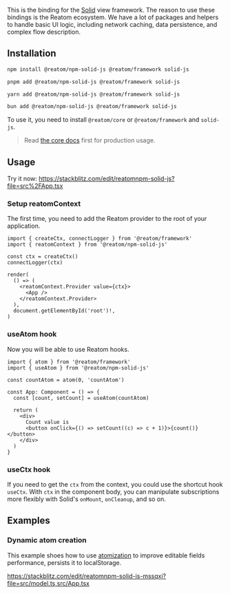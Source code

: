 This is the binding for the [Solid](https://solidjs.com) view framework. The reason to use these bindings is the Reatom ecosystem. We have a lot of packages and helpers to handle basic UI logic, including network caching, data persistence, and complex flow description.

## Installation

<Tabs>
<TabItem label="npm">

  ```sh
npm install @reatom/npm-solid-js @reatom/framework solid-js
  ```

</TabItem>
<TabItem label="pnpm">

  ```sh
pnpm add @reatom/npm-solid-js @reatom/framework solid-js
  ```

</TabItem>
<TabItem label="yarn">

  ```sh
yarn add @reatom/npm-solid-js @reatom/framework solid-js
  ```

</TabItem>
<TabItem label="bun">

  ```sh
bun add @reatom/npm-solid-js @reatom/framework solid-js
  ```

</TabItem>
</Tabs>

To use it, you need to install `@reatom/core` or `@reatom/framework` and `solid-js`.

> Read [the core docs](https://www.reatom.dev/core) first for production usage.

## Usage

Try it now: https://stackblitz.com/edit/reatomnpm-solid-js?file=src%2FApp.tsx

### Setup reatomContext

The first time, you need to add the Reatom provider to the root of your application.

```tsx
import { createCtx, connectLogger } from '@reatom/framework'
import { reatomContext } from '@reatom/npm-solid-js'

const ctx = createCtx()
connectLogger(ctx)

render(
  () => (
    <reatomContext.Provider value={ctx}>
      <App />
    </reatomContext.Provider>
  ),
  document.getElementById('root')!,
)
```

### useAtom hook

Now you will be able to use Reatom hooks.

```tsx
import { atom } from '@reatom/framework'
import { useAtom } from '@reatom/npm-solid-js'

const countAtom = atom(0, 'countAtom')

const App: Component = () => {
  const [count, setCount] = useAtom(countAtom)

  return (
    <div>
      Count value is
      <button onClick={() => setCount((c) => c + 1)}>{count()}</button>
    </div>
  )
}
```

<!-- ## Inline atoms

Of course, you could create atoms inside a component's body to scope your state. Alternatively, you could pass the initial state to `useAtom` to create a new atom and subscribe to it. It is useful to use atoms instead of native Solid signals if you want better logging or if you want your logic to be coupled with Reatom.

> Reatom allows you track the reason of each update and async effect: https://www.reatom.dev/guides/debug/

```tsx
import { useAtom } from '@reatom/npm-solid-js'

const CountingComponent = () => {
  const [count, setCount] = useAtom(0)

  return (
    <div>
      Count value is
      <button onClick={() => setCount((c) => c + 1)}>{count()}</button>
    </div>
  )
}
``` -->

### useCtx hook

If you need to get the `ctx` from the context, you could use the shortcut hook `useCtx`. With `ctx` in the component body, you can manipulate subscriptions more flexibly with Solid's `onMount`, `onCleanup`, and so on.

## Examples

### Dynamic atom creation

This example shoes how to use [atomization](https://www.reatom.dev/recipes/atomization) to improve editable fields performance, persists it to localStorage.

https://stackblitz.com/edit/reatomnpm-solid-js-mssqxj?file=src/model.ts,src/App.tsx
